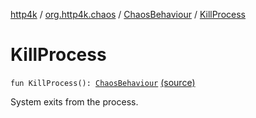 [http4k](../../index.md) / [org.http4k.chaos](../index.md) / [ChaosBehaviour](index.md) / [KillProcess](./-kill-process.md)

# KillProcess

`fun KillProcess(): `[`ChaosBehaviour`](index.md) [(source)](https://github.com/http4k/http4k/blob/master/http4k-testing-chaos/src/main/kotlin/org/http4k/chaos/ChaosBehaviour.kt#L79)

System exits from the process.

